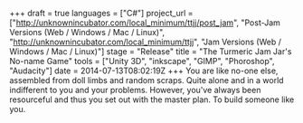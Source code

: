 +++
draft = true
languages = ["C#"]
project_url = ["http://unknownincubator.com/local_minimum/ttjj/post_jam", "Post-Jam Versions (Web / Windows / Mac / Linux)",
"http://unknownincubator.com/local_minimum/ttjj", "Jam Versions (Web / Windows / Mac / Linux)"] 
stage = "Release"
title = "The Turmeric Jam Jar's No-name Game"
tools = ["Unity 3D", "inkscape", "GIMP", "Phoroshop", "Audacity"]
date = 2014-07-13T08:02:19Z
+++
You are like no-one else, assembled from doll limbs and random scraps. Quite alone and in a world indifferent to you and your problems. However, you've always been resourceful and thus you set out with the master plan. To build someone like you.
